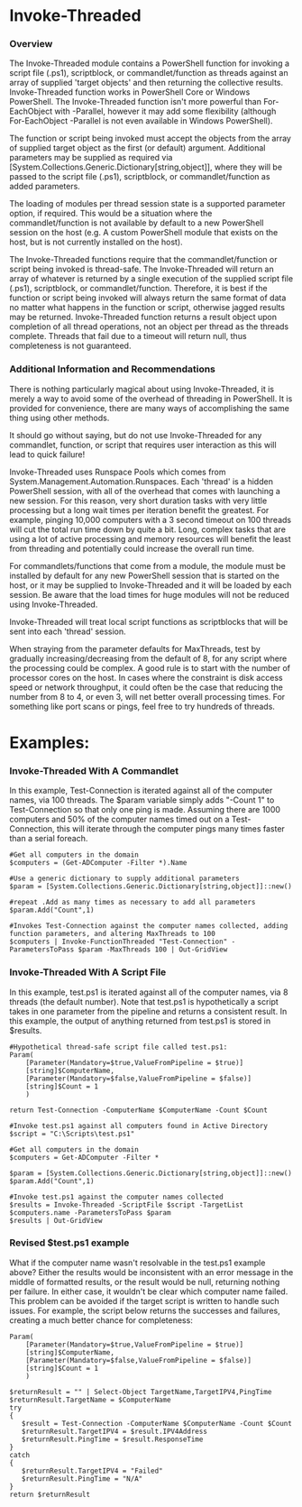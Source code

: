 # Invoke-Threaded

### Overview
The Invoke-Threaded module contains a PowerShell function for invoking a script file (.ps1), scriptblock, or commandlet/function as threads against an array of supplied 'target objects' and then returning the collective results. Invoke-Threaded function works in PowerShell Core or Windows PowerShell. The Invoke-Threaded function isn't more powerful than For-EachObject with -Parallel, however it may add some flexibility (although For-EachObject -Parallel is not even available in Windows PowerShell).

The function or script being invoked must accept the objects from the array of supplied target object as the first (or default) argument. Additional parameters may be supplied as required via [System.Collections.Generic.Dictionary[string,object]], where they will be passed to the script file (.ps1), scriptblock, or commandlet/function as added parameters.

The loading of modules per thread session state is a supported parameter option, if required. This would be a situation where the commandlet/function is not available by default to a new PowerShell session on the host (e.g. A custom PowerShell module that exists on the host, but is not currently installed on the host).

The Invoke-Threaded functions require that the commandlet/function or script being invoked is thread-safe. The Invoke-Threaded will return an array of whatever is returned by a single execution of the supplied script file (.ps1), scriptblock, or commandlet/function. Therefore, it is best if the function or script being invoked will always return the same format of data no matter what happens in the function or script, otherwise jagged results may be returned. Invoke-Threaded function returns a result object upon completion of all thread operations, not an object per thread as the threads complete. Threads that fail due to a timeout will return null, thus completeness is not guaranteed.

### Additional Information and Recommendations
There is nothing particularly magical about using Invoke-Threaded, it is merely a way to avoid some of the overhead of threading in PowerShell. It is provided for convenience, there are many ways of accomplishing the same thing using other methods.

It should go without saying, but do not use Invoke-Threaded for any commandlet, function, or script that requires user interaction as this will lead to quick failure!

Invoke-Threaded uses Runspace Pools which comes from System.Management.Automation.Runspaces. Each 'thread' is a hidden PowerShell session, with all of the overhead that comes with launching a new session. For this reason, very short duration tasks with very little processing but a long wait times per iteration benefit the greatest. For example, pinging 10,000 computers with a 3 second timeout on 100 threads will cut the total run time down by quite a bit. Long, complex tasks that are using a lot of active processing and memory resources will benefit the least from threading and potentially could increase the overall run time.

For commandlets/functions that come from a module, the module must be installed by default for any new PowerShell session that is started on the host, or it may be supplied to Invoke-Threaded and it will be loaded by each session. Be aware that the load times for huge modules will not be reduced using Invoke-Threaded.

Invoke-Threaded will treat local script functions as scriptblocks that will be sent into each 'thread' session.

When straying from the parameter defaults for MaxThreads, test by gradually increasing/decreasing from the default of 8, for any script where the processing could be complex. A good rule is to start with the number of processor cores on the host. In cases where the constraint is disk access speed or network throughput, it could often be the case that reducing the number from 8 to 4, or even 3, will net better overall processing times. For something like port scans or pings, feel free to try hundreds of threads.

# Examples:

### Invoke-Threaded With A Commandlet

In this example, Test-Connection is iterated against all of the computer names, via 100 threads. The $param variable simply adds "-Count 1" to Test-Connection so that only one ping is made. Assuming there are 1000 computers and 50% of the computer names timed out on a Test-Connection, this will iterate through the computer pings many times faster than a serial foreach.

```
#Get all computers in the domain
$computers = (Get-ADComputer -Filter *).Name

#Use a generic dictionary to supply additional parameters
$param = [System.Collections.Generic.Dictionary[string,object]]::new()
   
#repeat .Add as many times as necessary to add all parameters
$param.Add("Count",1)

#Invokes Test-Connection against the computer names collected, adding function parameters, and altering MaxThreads to 100
$computers | Invoke-FunctionThreaded "Test-Connection" -ParametersToPass $param -MaxThreads 100 | Out-GridView
```

### Invoke-Threaded With A Script File

In this example, test.ps1 is iterated against all of the computer names, via 8 threads (the default number). Note that test.ps1 is hypothetically a script takes in one parameter from the pipeline and returns a consistent result. In this example, the output of anything returned from test.ps1 is stored in $results.

```
#Hypothetical thread-safe script file called test.ps1:
Param(
    [Parameter(Mandatory=$true,ValueFromPipeline = $true)]
    [string]$ComputerName,
    [Parameter(Mandatory=$false,ValueFromPipeline = $false)]
    [string]$Count = 1
    )

return Test-Connection -ComputerName $ComputerName -Count $Count
```

```
#Invoke test.ps1 against all computers found in Active Directory
$script = "C:\Scripts\test.ps1"

#Get all computers in the domain
$computers = Get-ADComputer -Filter *

$param = [System.Collections.Generic.Dictionary[string,object]]::new()
$param.Add("Count",1)

#Invoke test.ps1 against the computer names collected
$results = Invoke-Threaded -ScriptFile $script -TargetList $computers.name -ParametersToPass $param
$results | Out-GridView
```

### Revised $test.ps1 example
What if the computer name wasn't resolvable in the test.ps1 example above? Either the results would be inconsistent with an error message in the middle of formatted results, or the result would be null, returning nothing per failure. In either case, it wouldn't be clear which computer name failed. This problem can be avoided if the target script is written to handle such issues. For example, the script below returns the successes and failures, creating a much better chance for completeness:

```
Param(
    [Parameter(Mandatory=$true,ValueFromPipeline = $true)]
    [string]$ComputerName,
    [Parameter(Mandatory=$false,ValueFromPipeline = $false)]
    [string]$Count = 1
    )

$returnResult = "" | Select-Object TargetName,TargetIPV4,PingTime
$returnResult.TargetName = $ComputerName
try  
{  
   $result = Test-Connection -ComputerName $ComputerName -Count $Count
   $returnResult.TargetIPV4 = $result.IPV4Address
   $returnResult.PingTime = $result.ResponseTime
}
catch
{
   $returnResult.TargetIPV4 = "Failed"
   $returnResult.PingTime = "N/A"
}
return $returnResult
```
